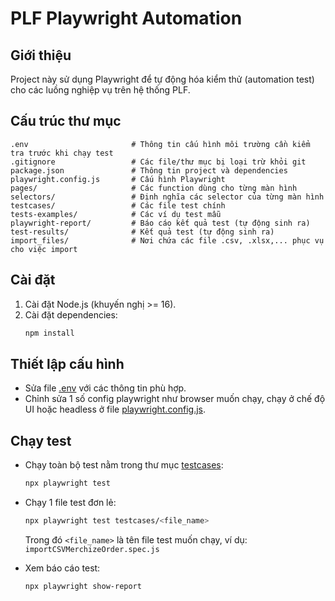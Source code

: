 # PLF Playwright Automation

## Giới thiệu

Project này sử dụng Playwright để tự động hóa kiểm thử (automation test) cho các luồng nghiệp vụ trên hệ thống PLF.

## Cấu trúc thư mục

```
.env                       # Thông tin cấu hình môi trường cần kiểm tra trước khi chạy test
.gitignore                 # Các file/thư mục bị loại trừ khỏi git
package.json               # Thông tin project và dependencies
playwright.config.js       # Cấu hình Playwright
pages/                     # Các function dùng cho từng màn hình
selectors/                 # Định nghĩa các selector của từng màn hình
testcases/                 # Các file test chính
tests-examples/            # Các ví dụ test mẫu
playwright-report/         # Báo cáo kết quả test (tự động sinh ra)
test-results/              # Kết quả test (tự động sinh ra)
import_files/              # Nơi chứa các file .csv, .xlsx,... phục vụ cho việc import
```

## Cài đặt

1. Cài đặt Node.js (khuyến nghị >= 16).
2. Cài đặt dependencies:
   ```sh
   npm install
   ```

## Thiết lập cấu hình

- Sửa file [.env](.env) với các thông tin phù hợp.
- Chỉnh sửa 1 số config playwright như browser muốn chạy, chạy ở chế độ UI hoặc headless ở file [playwright.config.js](playwright.config.js).

## Chạy test

- Chạy toàn bộ test nằm trong thư mục [testcases](testcases):
  ```sh
  npx playwright test
  ```
- Chạy 1 file test đơn lẻ:
  ```sh
  npx playwright test testcases/<file_name>
  ```
  Trong đó `<file_name>` là tên file test muốn chạy, ví dụ: `importCSVMerchizeOrder.spec.js`

- Xem báo cáo test:
  ```sh
  npx playwright show-report
  ```
